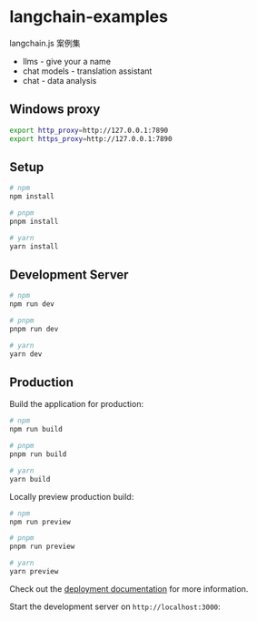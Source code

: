 # langchain-examples

langchain.js 案例集

* llms - give your a name
* chat models - translation assistant
* chat - data analysis

## Windows proxy

```bash
export http_proxy=http://127.0.0.1:7890
export https_proxy=http://127.0.0.1:7890
```

## Setup

```bash
# npm
npm install

# pnpm
pnpm install

# yarn
yarn install
```

## Development Server

```bash
# npm
npm run dev

# pnpm
pnpm run dev

# yarn
yarn dev
```

## Production

Build the application for production:

```bash
# npm
npm run build

# pnpm
pnpm run build

# yarn
yarn build
```

Locally preview production build:

```bash
# npm
npm run preview

# pnpm
pnpm run preview

# yarn
yarn preview
```

Check out the [deployment documentation](https://nuxt.com/docs/getting-started/deployment) for more information.

Start the development server on `http://localhost:3000`:
